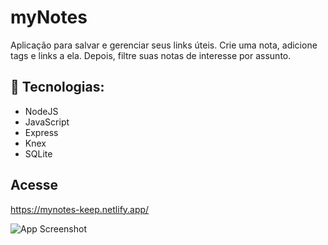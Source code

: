 # myNotes
Aplicação para salvar e gerenciar seus links úteis. Crie uma nota, adicione tags e links a ela. Depois, filtre suas notas de interesse por assunto. 


## 🚀 Tecnologias: 
- NodeJS
- JavaScript
- Express
- Knex
- SQLite

## Acesse

https://mynotes-keep.netlify.app/
 

![App Screenshot](https://i.imgur.com/Z1en7qD.png)
